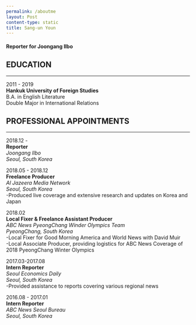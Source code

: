 ```yaml
---
permalink: /aboutme
layout: Post
content-type: static
title: Sang-un Youn
---
```


#### Reporter for Joongang Ilbo

## EDUCATION  
  
---
  
2011 - 2019  
**Hankuk University of Foreign Studies**  
B.A. in English Literature  
Double Major in International Relations

## PROFESSIONAL APPOINTMENTS

---

2018.12 -  
**Reporter**  
_Joongang Ilbo_  
_Seoul, South Korea_

2018.05 - 2018.12  
**Freelance Producer**  
_Al Jazeera Media Network_  
_Seoul, South Korea_  
-Produced live coverage and extensive research and updates on Korea and Japan

2018.02  
**Local Fixer & Freelance Assistant Producer**  
_ABC News PyeongChang Winder Olympics Team_  
_PyeongChang, South Korea_  
-Local Fixer for Good Morning America and World News with David Muir   
-Local Associate Producer, providing logistics for ABC News Coverage of 2018 PyeongChang Winter Olympics  

2017.03-2017.08  
**Intern Reporter**  
*Seoul Economics Daily*  
*Seoul, South Korea*  
-Provided assistance to reports covering various regional news  
  
2016.08 - 2017.01  
**Intern Reporter**  
*ABC News Seoul Bureau*  
*Seoul, South Korea*  
